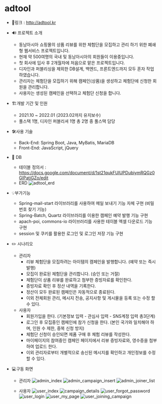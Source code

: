 # adtool

* 🔗링크 : http://adtool.kr 


* 🔊 프로젝트 소개
  * 동남아시아 쇼핑몰의 상품 리뷰를 위한 체험단을 모집하고 관리 하기 위한 폐쇄형 웹서비스 프로젝트입니다.
  * 현재 약 500여명의 국내 및 동남아시아의 회원들이 이용중입니다.
  * 첫 회사에 입사 후 2개월차에 처음으로 맡은 프로젝트입니다.
  * 디자인과 퍼블리싱을 제외한 DB설계, 백엔드, 프론트엔드까지 모두 혼자 작업하였습니다.
  * 관리자는 체험단을 모집하기 위해 캠페인(상품)을 생성하고 체험단에 신청한 회원을 관리합니다.
  * 사용자는 생성된 캠페인을 선택하고 체험단 신청을 합니다.


* 🏗️개발 기간 및 인원 
  * 2021.10 ~ 2022.01 (2023.02까지 유지보수)
  * 풀스택 1명, 디자인 퍼블리셔 1명 총 2명 중 풀스택 담당

* 🛠️사용 기술
  * Back-End: Spring Boot, Java, MyBatis, MariaDB
  * Front-End: JavaScript, jQuery

* 📅 DB
  * 테이블 정의서 : https://docs.google.com/document/d/1st21qukFUlUPDubiymRQGz0GIPatiGZo/edit
  * ERD
  ![adtool_erd](https://github.com/maroowj/adtool/assets/77284101/4409f80d-6cb2-4f51-a377-111de67acf30)

* 💡부가기능
  * Spring-mail-start 라이브러리를 사용하여 메일 보내기 기능 자체 구현 (비밀번호 찾기 기능)
  * Spring-Batch, Quartz 라이브러리를 이용한 캠페인 예약 발행 기능 구현
  * apach-poi, commons-io 라이브러리를 사용한 테이블 엑셀 다운로드 기능 구현
  * session 및 쿠키를 활용한 로그인 및 로그인 저장 기능 구현

* ✏️ 시나리오
  * 관리자
    * 리뷰 체험단을 모집하려는 아이템의 캠페인을 발행합니다. (예약 또는 즉시 발행)
    * 모집이 완료된 체험단을 관리합니다. (승인 또는 거절)
    * 체험단이 상품 리뷰를 완료하고 첨부한 증빙자료를 확인한다.
    * 증빙자료 확인 후 정산 내역을 기록한다.
    * 정산이 모두 완료된 캠페인은 자동적으로 종료된다.
    * 이외 전체회원 관리, 메시지 전송, 공지사항 및 게시물을 등록 또는 수정 할 수 있다.
  * 사용자
    * 회원가입을 한다. (기본정보 입력 - 관심사 입력 - SNS계정 입력 총3단계)
    * 로그인 후 모집중인 캠페인에 참가 신청을 한다. (본인 국가와 일치해야 하며, 인원 수 제한, 중복 신청 방지)
    * 체험단 신청이 승인되면 제품 구매 후 체험 리뷰를 작성한다.
    * 마이페이지의 참여중인 캠페인 페이지에서 리뷰 증빙자료와, 영수증을 첨부하여 업로드 한다.
    * 이외 관리자로부터 개별적으로 송신된 메시지를 확인하고 개인정보를 수정할 수 있다.

   
* 💻구동 화면
  * 관리자
![admin_index](https://github.com/maroowj/adtool/assets/77284101/9598532f-0526-4b9e-a8c3-b470c3351108)
![admin_campaign_insert](https://github.com/maroowj/adtool/assets/77284101/b24226f6-d7a7-4e99-885c-3316200c82c0)
![admin_joiner_list](https://github.com/maroowj/adtool/assets/77284101/272b7be4-4971-4551-a2c7-b4cf6551662b)

  * 사용자
![user_index](https://github.com/maroowj/adtool/assets/77284101/e2436f8d-2915-4a92-a006-2b83db48df96)
![campaign_details](https://github.com/maroowj/adtool/assets/77284101/e3d22061-848d-489b-88de-b5be73a87e7c)
![user_forgot_password](https://github.com/maroowj/adtool/assets/77284101/e1063202-2de5-4526-98b4-825abc82b7cf)
![user_login](https://github.com/maroowj/adtool/assets/77284101/80cbe0f9-2028-4605-bcb9-4eb82bd807c1)
![user_my_page](https://github.com/maroowj/adtool/assets/77284101/0c60cb3c-0aa8-4ddc-af3f-04452d6105fb)
![user_joining_campaign](https://github.com/maroowj/adtool/assets/77284101/101a91f1-d982-4644-96a9-e66136e3a8c4)
  

